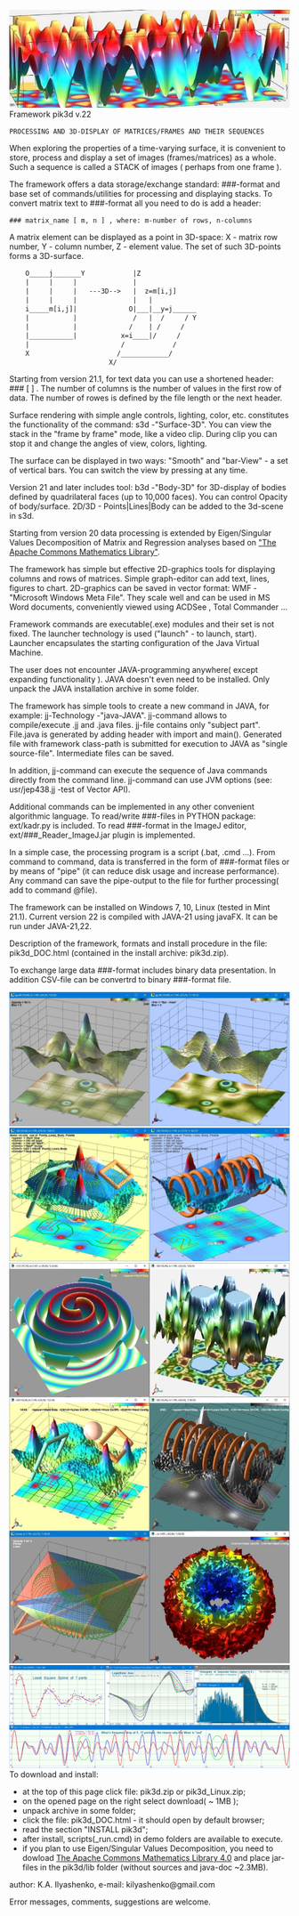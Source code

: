 ![head](/assets/images/830x290.jpg)
Framework pik3d v.22

    PROCESSING AND 3D-DISPLAY OF MATRICES/FRAMES AND THEIR SEQUENCES

When exploring the properties of a time-varying surface, it is convenient
to store, process and display a set of images (frames/matrices) as a whole.
Such a sequence is called a STACK of images ( perhaps from one frame ).

The framework offers a data storage/exchange standard: ###-format and
base set of commands/utilities for processing and displaying stacks.
To convert matrix text to ###-format all you need to do is add a header:

    ### matrix_name [ m, n ] , where: m-number of rows, n-columns

A matrix element can be displayed as a point in 3D-space:
X - matrix row number, Y - column number, Z - element value.
The set of such 3D-points forms a 3D-surface.

        O_____j_______Y            |Z
        |     |     |              |
        |     |     |   ---3D-->   |  z=m[i,j]
        |     |     |              |   |
        i_____m[i,j]|             O|___|__y=j______
        |           |              /   |  /     / Y
        |           |             /    | /     /
        |___________|           x=i____|/     /
        |                       /            /
        X                      /____________/
                             X/

Starting from version 21.1, for text data you can use a shortened header: ### [ ] .
The number of columns is the number of values in the first row of data.
The number of rowes is defined by the file length or the next header.

Surface rendering with simple angle controls, lighting, color, etc.
constitutes the functionality of the command: s3d -"Surface-3D".
You can view the stack in the "frame by frame" mode, like a video clip.
During clip you can stop it and change the angles of view, colors, lighting.

The surface can be displayed in two ways: "Smooth" and "bar-View" - a set of vertical
bars. You can switch the view by pressing <F4> at any time.

Version 21 and later includes tool: b3d -"Body-3D" for 3D-display of bodies defined by
quadrilateral faces (up to 10,000 faces). You can control Opacity of body/surface.
2D/3D - Points|Lines|Body can be added to the 3d-scene in s3d. 

Starting from version 20 data processing is extended by Eigen/Singular Values Decomposition of Matrix
and Regression analyses based on <a href='https://commons.apache.org/proper/commons-math/'>"The Apache Commons Mathematics Library"</a>.

The framework has simple but effective 2D-graphics tools for displaying
columns and rows of matrices. Simple graph-editor can add text, lines, figures to chart.
2D-graphics can be saved in vector format: WMF - "Microsoft Windows Meta File".
They scale well and can be used in MS Word documents, conveniently viewed using ACDSee
, Total Commander<F3> ...

Framework commands are executable(.exe) modules and their set is not fixed.
The launcher technology is used ("launch" - to launch, start). Launcher
encapsulates the starting configuration of the Java Virtual Machine.

The user does not encounter JAVA-programming anywhere( except expanding functionality ).
JAVA doesn't even need to be installed. Only unpack the JAVA installation archive in some folder.

The framework has simple tools to create a new command in JAVA, for example: jj-Technology -"java-JAVA".
jj-command allows to compile/execute .jj and .java files. jj-file contains
only "subject part". File.java is generated by adding header with import and main().
Generated file with framework class-path is submitted for execution to JAVA as "single source-file".
Intermediate files can be saved.

In addition, jj-command can execute the sequence of Java commands directly from the command line.
jj-command can use JVM options (see: usr/jep438.jj -test of Vector API).

Additional commands can be implemented in any other convenient algorithmic language.
To read/write ###-files in PYTHON package: ext/kadr.py is included.
To read ###-format in the ImageJ editor, ext/###_Reader_ImageJ.jar plugin is implemented.

In a simple case, the processing program is a script (.bat, .cmd ...).
From command to command, data is transferred in the form of ###-format files
or by means of "pipe" (it can reduce disk usage and increase performance).
Any command can save the pipe-output to the file for further processing( add to command @file).

The framework can be installed on Windows 7, 10, Linux (tested in Mint 21.1).
Current version 22 is compiled with JAVA-21 using javaFX. It can be run under JAVA-21,22.

Description of the framework, formats and install procedure in the file:
pik3d_DOC.html (contained in the install archive: pik3d.zip).

To exchange large data ###-format includes binary data presentation.
In addition CSV-file can be convertrd to binary ###-format file.

![opacF4](/assets/images/OpacF4.jpg)
![polibo](/assets/images/plb2.jpg)
![4_view](/assets/images/4view.jpg)
![minMAJ](/assets/images/2dgra.png)
To download and install:
  - at the top of this page click file: pik3d.zip or pik3d_Linux.zip;
  - on the opened page on the right select download( ~ 1MB );
  - unpack archive in some folder;
  - click the file: pik3d_DOC.html - it should open by default browser;
  - read the section "INSTALL pik3d";
  - after install, scripts(_run.cmd) in demo folders are available to execute.
  - if you plan to use Eigen/Singular Values Decomposition, you need to dowload
    <a href='https://commons.apache.org/math/download_math.cgi'>The Apache Commons Mathematics Library 4.0</a>
	and place jar-files in the  pik3d/lib  folder (without sources and java-doc ~2.3MB).

<p>author: K.A. Ilyashenko, e-mail: kilyashenko@gmail.com</p>
Error messages, comments, suggestions  are  welcome.

